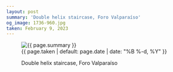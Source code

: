 ```yaml
---
layout: post
summary: 'Double helix staircase, Foro Valparaíso'
og_image: 1736-960.jpg
taken: February 9, 2023
---
```


<figure class="post" data-src="{{ site.assets_url }}/{{ page.og_image }}">
<img alt="{{ page.summary }}" sizes="(min-width: 700px) 50vw, calc(100vw - 2rem)" src="{{ site.assets_url }}/1736-480.jpg" srcset="{{ site.assets_url }}/1736-240.jpg 240w, {{ site.assets_url }}/1736-480.jpg 480w, {{ site.assets_url }}/1736-720.jpg 720w, {{ site.assets_url }}/1736-960.jpg 960w"/>
<figcaption>
<time>{{ page.taken | default: page.date | date: "%B %-d, %Y" }}</time>
<p>Double helix staircase, Foro Valparaíso</p>
</figcaption>
</figure>
